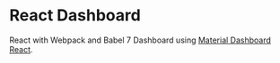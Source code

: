# React Dashboard
React with Webpack and Babel 7 Dashboard using [Material Dashboard React](https://www.creative-tim.com/product/material-dashboard-react).